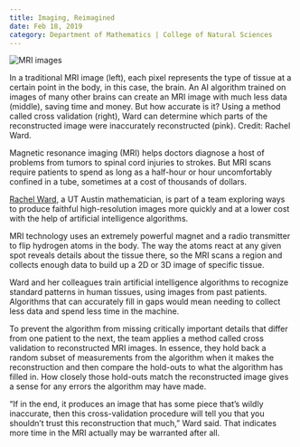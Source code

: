 ```yaml
--- 
title: Imaging, Reimagined
date: Feb 18, 2019
category: Department of Mathematics | College of Natural Sciences
---
```


![MRI images](http://research.utexas.edu/showcase/assets/js/fileman/Uploads/MRI_images.jpeg)

In a traditional MRI image (left), each pixel represents the type of tissue at a certain point in the body, in this case, the brain. An AI algorithm trained on images of many other brains can create an MRI image with much less data (middle), saving time and money. But how accurate is it? Using a method called cross validation (right), Ward can determine which parts of the reconstructed image were inaccurately reconstructed (pink). Credit: Rachel Ward.

Magnetic resonance imaging (MRI) helps doctors diagnose a host of problems from tumors to spinal cord injuries to strokes. But MRI scans require patients to spend as long as a half-hour or hour uncomfortably confined in a tube, sometimes at a cost of thousands of dollars.

[Rachel Ward](https://sites.google.com/prod/view/rward), a UT Austin mathematician, is part of a team exploring ways to produce faithful high-resolution images more quickly and at a lower cost with the help of artificial intelligence algorithms. 

MRI technology uses an extremely powerful magnet and a radio transmitter to flip hydrogen atoms in the body. The way the atoms react at any given spot reveals details about the tissue there, so the MRI scans a region and collects enough data to build up a 2D or 3D image of specific tissue.

Ward and her colleagues train artificial intelligence algorithms to recognize standard patterns in human tissues, using images from past patients. Algorithms that can accurately fill in gaps would mean needing to collect less data and spend less time in the machine.

To prevent the algorithm from missing critically important details that differ from one patient to the next, the team applies a method called cross validation to reconstructed MRI images. In essence, they hold back a random subset of measurements from the algorithm when it makes the reconstruction and then compare the hold-outs to what the algorithm has filled in. How closely those hold-outs match the reconstructed image gives a sense for any errors the algorithm may have made.

“If in the end, it produces an image that has some piece that’s wildly inaccurate, then this cross-validation procedure will tell you that you shouldn’t trust this reconstruction that much,” Ward said. That indicates more time in the MRI actually may be warranted after all.